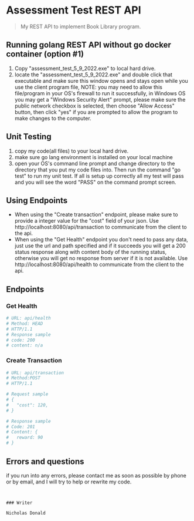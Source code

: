 # Assessment Test REST API

> My REST API to implement Book Library program.

## Running golang REST API without go docker container (option #1)
1. Copy "assessment_test_5_9_2022.exe" to local hard drive.
2. locate the "assessment_test_5_9_2022.exe" and double click that executable and make sure this window opens and stays open while you use the client program
   file, NOTE: you may need to allow this file/program in your OS's firewall to run it successfully, in Windows OS you may get a "Windows Security Alert" prompt,
   please make sure the public network checkbox is selected, then choose "Allow Access" button, then click "yes" if you are prompted to allow the program to 
   make changes to the computer.


## Unit Testing
1. copy my code(all files) to your local hard drive.
2. make sure go lang environment is installed on your local machine
3. open your OS's command line prompt and change directory to the directory that you put my code
    files into. Then run the command "go test" to run my unit test. If all is setup up correctly 
    all my test will pass and you will see the word "PASS" on the command prompt screen. 



## Using Endpoints
- When using the "Create transaction" endpoint, please make sure to provide a integer value for the "cost" field of your json.
  Use http://localhost:8080/api/transaction to communicate from the client to the api.
- When using the "Get Health" endpoint you don't need to pass any data, just use the url and path specified and if it succeeds
  you will get a 200 status response along with content body of the running status, otherwise you will get no response from 
  server if it is not available. Use http://localhost:8080/api/health to communicate from the client to the api.

## Endpoints

### Get Health
``` bash
# URL: api/health
# Method: HEAD
# HTTP/1.1
# Response sample
# code: 200
# content: n/a
```

### Create Transaction
``` bash
# URL: api/transaction 
# Method:POST 
# HTTP/1.1

# Request sample
# {
#   "cost": 120,
# }

# Response sample
# Code: 201
# Content: {
#   reward: 90
# }
```

## Errors and questions
if you run into any errors, please contact me as soon as possible by phone or by email, and I will try to help or rewrite my code.



```


### Writer

Nicholas Donald
